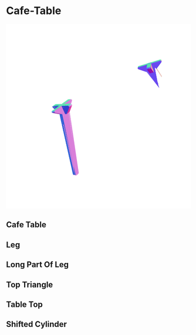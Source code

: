 # Cafe-Table

![](/project.svg)

## Cafe Table


## Leg


## Long Part Of Leg


## Top Triangle


## Table Top


## Shifted Cylinder


